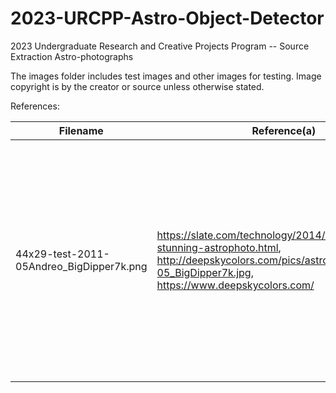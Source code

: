 # 2023-URCPP-Astro-Object-Detector
2023 Undergraduate Research and Creative Projects Program -- Source Extraction Astro-photographs

The images folder includes test images and other images for testing. Image copyright is by the creator or source unless otherwise stated.

References:

|Filename|Reference(a)|Description|
|----|----|----|
|44x29-test-2011-05Andreo_BigDipper7k.png|https://slate.com/technology/2014/03/big-dipper-stunning-astrophoto.html, http://deepskycolors.com/pics/astro/2011/05/2011-05_BigDipper7k.jpg, https://www.deepskycolors.com/|A very small subsection of the image from the upper-left corner that starts at 0,0, for 44 rows, and 29 columns. Image taken by and copyright Rogelio Bernal Andreo.|

